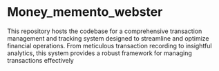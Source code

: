# Money_memento_webster
This repository hosts the codebase for a comprehensive transaction management and tracking system designed to streamline and optimize financial operations. From meticulous transaction recording to insightful analytics, this system provides a robust framework for managing transactions effectively
